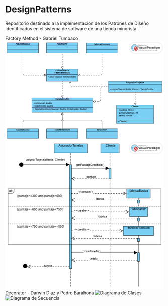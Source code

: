 # DesignPatterns
Repositorio destinado a la implementación de los Patrones de Diseño identificados en el sistema de software de una tienda minorista.

Factory Method - Gabriel Tumbaco
![Diagrama Clases](<patron (9).png>)
![Diagrama UML](patronfinal.png)
Decorator - Darwin Diaz y Pedro Barahona 
![Diagrama de Clases](https://github.com/user-attachments/assets/637abc3b-3340-409a-897f-301467473fa8)
![Diagrama de Secuencia](https://github.com/user-attachments/assets/4cc319a0-975b-4087-97a5-e8edbb3f1970)

